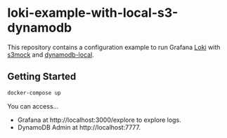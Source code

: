 # loki-example-with-local-s3-dynamodb

This repository contains a configuration example to run Grafana [Loki](https://grafana.com/oss/loki/) with
[s3mock](https://github.com/adobe/S3Mock) and [dynamodb-local](https://hub.docker.com/r/amazon/dynamodb-local).

## Getting Started

```bash
docker-compose up
```

You can access... 

- Grafana at http://localhost:3000/explore to explore logs.
- DynamoDB Admin at http://localhost:7777.

